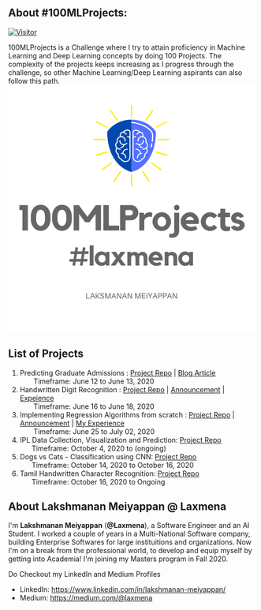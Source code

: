<!-- # 100MLProjects -->

## About #100MLProjects:
[![Visitor](https://visitor-badge.laobi.icu/badge?page_id=laxmena.100MLProjects)](#)

100MLProjects is a Challenge where I try to attain proficiency in Machine Learning and Deep Learning concepts by doing 100 Projects. The complexity of the projects keeps increasing as I progress through the challenge, so other Machine Learning/Deep Learning aspirants can also follow this path.
![100 ML Projects Logo](100MLProjects.png)

## List of Projects
1. Predicting Graduate Admissions : [Project Repo](https://github.com/laxmena/100MLProjects/tree/master/Project1%20-%20Graduate%20Admissions%20Prediction) | [Blog Article](https://medium.com/@laxmena/project-1-of-100mlprojects-predicting-graduate-admissions-laxmena-dd6d140c052e) 
<br/>&nbsp;&nbsp;&nbsp;&nbsp;&nbsp;&nbsp; Timeframe: June 12 to June 13, 2020
2. Handwritten Digit Recognition : [Project Repo](https://github.com/laxmena/100MLProjects/tree/master/Project2%20-%20Digit%20Recognition) | [Announcement](https://medium.com/@laxmena/project2-of-100mlprojetcs-classification-mnist-digit-recognition-d9208856f1f2) | [Expeience](https://medium.com/@laxmena/handwritten-digit-classification-using-knn-and-svm-9b661220f512)
<br/>&nbsp;&nbsp;&nbsp;&nbsp;&nbsp;&nbsp; Timeframe: June 16 to June 18, 2020
3. Implementing Regression Algorithms from scratch : [Project Repo](https://github.com/laxmena/100MLProjects/tree/master/Project3%20-%20Implementing%20Regression%20Algorithms%20from%20Scratch) | [Announcement](https://medium.com/@laxmena/project-3-announcement-implementing-regression-algorithms-from-scratch-100mlprojects-laxmena-cbb508652038) | [My Experience](https://medium.com/@laxmena/implementing-regression-algorithms-from-scratch-experience-p3-of-100mlprojects-ece3509f9819)
<br/>&nbsp;&nbsp;&nbsp;&nbsp;&nbsp;&nbsp; Timeframe: June 25 to July 02, 2020
4. IPL Data Collection, Visualization and Prediction: [Project Repo](https://github.com/laxmena/100MLProjects/tree/master/Project4%20-%20IPL)<br/>&nbsp;&nbsp;&nbsp;&nbsp;&nbsp;&nbsp;Timeframe: October 4, 2020 to (ongoing)
5. Dogs vs Cats - Classification using CNN: [Project Repo](https://github.com/laxmena/100MLProjects/tree/master/Project%205%20-%20Dogs%20vs%20Cats)<br/>&nbsp;&nbsp;&nbsp;&nbsp;&nbsp;&nbsp;Timeframe: October 14, 2020 to October 16, 2020
6. Tamil Handwritten Character Recognition: [Project Repo](https://github.com/laxmena/100MLProjects/tree/master/Project6%20-%20Tamil%20Handwritten%20Character%20Recognition)<br/>&nbsp;&nbsp;&nbsp;&nbsp;&nbsp;&nbsp;Timeframe: October 16, 2020 to Ongoing

## About Lakshmanan Meiyappan @ Laxmena
I'm __Lakshmanan Meiyappan__ (**@Laxmena**), a Software Engineer and an AI Student. I worked a couple of years in a Multi-National Software company, building Enterprise Softwares for large instituitions and organizations. Now I'm on a break from the professional world, to develop and equip myself by getting into Academia! I'm joining my Masters program in Fall 2020.

Do Checkout my LinkedIn and Medium Profiles
- LinkedIn: https://www.linkedin.com/in/lakshmanan-meiyappan/
- Medium: https://medium.com/@laxmena
